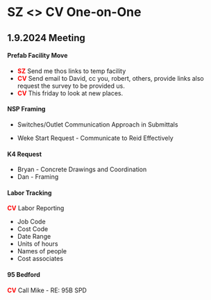 # SZ <> CV One-on-One





## 1.9.2024 Meeting



#### Prefab Facility Move

- <span style='color:red'>**SZ**</span> Send me thos links to temp facility
- <span style='color:red'>**CV**</span> Send email to David, cc you, robert, others, provide links also request the survey to be provided us.
- <span style='color:red'>**CV**</span> This friday to look at new places.

#### NSP Framing

- Switches/Outlet Communication Approach in Submittals

- Weke Start Request - Communicate to Reid Effectively

#### K4 Request

- Bryan - Concrete Drawings and Coordination
- Dan - Framing 

#### Labor Tracking
<span style='color:red'>**CV**</span> Labor Reporting

- Job Code
- Cost Code
- Date Range
- Units of hours
- Names of people
- Cost associates


#### 95 Bedford
<span style='color:red'>**CV**</span> Call Mike - RE: 95B SPD

